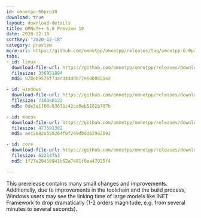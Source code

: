 ```yaml
---
id: omnetpp-60pre10
download: true
layout: download-details
title: OMNeT++ 6.0 Preview 10
date: 2020-12-18
sortkey: "2020-12-18"
category: preview
more-url: https://github.com/omnetpp/omnetpp/releases/tag/omnetpp-6.0pre10
tabs:
- id: linux
  download-file-url: https://github.com/omnetpp/omnetpp/releases/download/omnetpp-6.0pre10/omnetpp-6.0pre10-src-linux.tgz
  filesize: 336951894
  md5: 82beb9576f73ac343dd677e69b0855e3

- id: windows
  download-file-url: https://github.com/omnetpp/omnetpp/releases/download/omnetpp-6.0pre10/omnetpp-6.0pre10-src-windows.zip
  filesize: 730380122
  md5: 0de3e1f06c83631c42cd0eb5182b707b

- id: macos
  download-file-url: https://github.com/omnetpp/omnetpp/releases/download/omnetpp-6.0pre10/omnetpp-6.0pre10-src-macosx.tgz
  filesize: 477591302
  md5: aec2682a550264f0f249dbdd62982592

- id: core
  download-file-url: https://github.com/omnetpp/omnetpp/releases/download/omnetpp-6.0pre10/omnetpp-6.0pre10-src-core.tgz
  filesize: 62214753
  md5: 1f77e20418941b62a7401f0ea47925f4

---
```


This prerelease contains many small changes and improvements. Additionally, due to improvements in the toolchain and the build process, Windows users may see the linking time of large models like INET Framework to drop dramatically (1-2 orders magnitude, e.g. from several minutes to several seconds).

